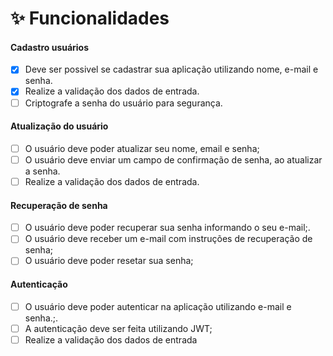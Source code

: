 # ✨ Funcionalidades

#### Cadastro usuários

- [x] Deve ser possivel se cadastrar sua aplicação utilizando nome, e-mail e senha.
- [x] Realize a validação dos dados de entrada.
- [ ] Criptografe a senha do usuário para segurança.

#### Atualização do usuário

- [ ] O usuário deve poder atualizar seu nome, email e senha;
- [ ] O usuário deve enviar um campo de confirmação de senha, ao atualizar a senha.
- [ ] Realize a validação dos dados de entrada.

#### Recuperação de senha

- [ ] O usuário deve poder recuperar sua senha informando o seu e-mail;.
- [ ] O usuário deve receber um e-mail com instruções de recuperação de senha;
- [ ] O usuário deve poder resetar sua senha;

#### Autenticação

- [ ] O usuário deve poder autenticar na aplicação utilizando e-mail e senha.;.
- [ ] A autenticação deve ser feita utilizando JWT;
- [ ] Realize a validação dos dados de entrada
